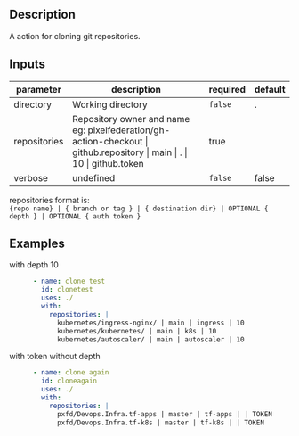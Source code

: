 ## Description

A action for cloning git repositories.

## Inputs

| parameter | description | required | default |
| - | - | - | - |
| directory | Working directory | `false` | . |
| repositories | Repository owner and name eg: pixelfederation/gh-action-checkout \|  github.repository  \| main \| . \| 10 \|  github.token  | true | |
| verbose | undefined | `false` | false |

repositories format is:  
`{repo name} | { branch or tag } | { destination dir} | OPTIONAL { depth } | OPTIONAL { auth token }`

## Examples
with depth 10
```yaml
      - name: clone test
        id: clonetest
        uses: ./
        with:
          repositories: |
            kubernetes/ingress-nginx/ | main | ingress | 10
            kubernetes/kubernetes/ | main | k8s | 10
            kubernetes/autoscaler/ | main | autoscaler | 10
```
with token without depth
```yaml
      - name: clone again
        id: cloneagain
        uses: ./
        with:
          repositories: |
            pxfd/Devops.Infra.tf-apps | master | tf-apps | | TOKEN
            pxfd/Devops.Infra.tf-k8s | master | tf-k8s | | TOKEN
```
